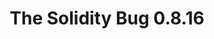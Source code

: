 ---
guid: "60700A8D-9927-40E1-8A08-3E28D665C602"
title: "The Solidity Bug 0.8.16"
description: "The Solidity bug is back and our team is on it! Join them in reviewing the latest contract updates and minifying the bug case. Find out what they discover in the world of decentralized apps."
pubDate: "Tue, 10 Aug 2022 18:00:00 -0500"
itunes-explicit: "no"
itunes-episode: 36
itunes-episodeType: full

# More info
youtube-full: "https://youtu.be/ltnFqOWHJhA"
discussion: "https://twitter.com/fulldecent/status/1557168320041861121"

# Timeline
timeline:
  - seconds: 0
    title: Intro
  - seconds: 49
    title: Follow up -- review Arbitrum/Bridgeworld Harvesters
  - seconds: 369
    title: Solidity blog write up
  - seconds: 423
    title: One trick with Etherscan/Remix
  - seconds: 552
    title: Minimize this test case
  - seconds: 808
    title: The basic testing process (to minimize)
  - seconds: 924
    title: Does it have to be public?
  - seconds: 1150
    title: No zero-length arrays?
  - seconds: 1333
    title: Minify around the helper function
  - seconds: 1420
    title: Minify out the function input
  - seconds: 1525
    title: Published minified test case
  - seconds: 1560
    title: Find this bug in Seaport?
  - seconds: 2172
    title: $3M alpha live on this show?
  - seconds: 2298
    title: Also check the old Wyvern protocol
  - seconds: 2640
    title: Ethics, is livestreaming zerodays good?


# File information
enclosure-url: "https://media.phor.net/csh/2022-08-09-episode-36.m4a"
enclosure-length: 
enclosure-type: "audio/x-m4a"
itunes-duration: 
---